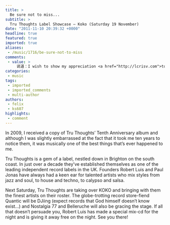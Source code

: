 ```yaml
---
title: >
  Be sure not to miss...
subtitle: >
  Tru Thoughts Label Showcase – Koko (Saturday 19 November)
date: "2011-11-10 20:39:32 +0000"
headline: true
featured: true
imported: true
aliases:
 - /music/1716/be-sure-not-to-miss
comments:
 - value: >
     说道：I wish to show my appreciation <a href="http://lcrisv.com">tordwas</a> the writer simply for rescuing me using this particular environment. Right after exploring through virtual reality and coming across tricks which are not advantageous, I considered my complete life has been done. Existing without the presence involving answers on the difficulties you might have solved all over the article is often a critical scenario, as properly as ones that might have inside a negative approach affected our career if i hadn't discovered your blog. Your main training as well as kindness in taking care of all locations was very useful. I'm not sure what We would've done if i had not necessarily discovered a real thing such as this. I am capable of at the moment look forward to my personal future. Thanks for your time quite definitely for your reliable and sensible manual. I will not be reluctant to propose your internet site to anybody who requires and wants direction concerning this matter.
categories:
 - music
tags:
 - imported
 - imported_comments
 - multi-author
authors:
 - felix
 - ks607
highlights:
 - comment
---
```


In 2009, I received a copy of Tru Thoughts’ Tenth Anniversary album and although I was slightly embarrassed at the fact that it took me ten years to notice them, it was musically one of the best things that’s ever happened to me.

Tru Thoughts is a gem of a label, nestled down in Brighton on the south coast. In just over a decade they’ve established themselves as one of the leading independent record labels in the UK. Founders Robert Luis and Paul Jonas have always had a keen ear for talented artists who mix styles from jazz and soul, to house and techno, to calypso and salsa.

Next Saturday, Tru Thoughts are taking over KOKO and bringing with them the finest artists on their roster. The globe-trotting record store-fiend Quantic will be DJiing (expect records that God himself doesn’t know exist...) and Nostalgia 77 and Belleruche will also be gracing the stage. If all that doesn’t persuade you, Robert Luis has made a special mix-cd for the night and is giving it away free on the night. See you there!
